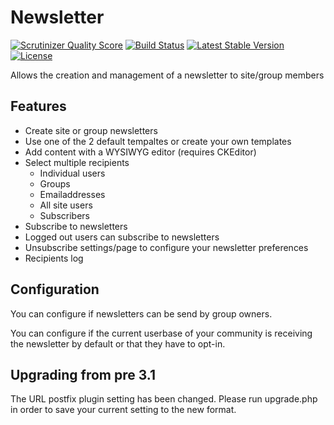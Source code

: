 Newsletter
==========

[![Scrutinizer Quality Score](https://scrutinizer-ci.com/g/ColdTrick/newsletter/badges/quality-score.png?s=6086ad5aac5e7c11988c2d92d3680834a286a08c)](https://scrutinizer-ci.com/g/ColdTrick/newsletter/)
[![Build Status](https://scrutinizer-ci.com/g/ColdTrick/newsletter/badges/build.png?b=master)](https://scrutinizer-ci.com/g/ColdTrick/newsletter/build-status/master)
[![Latest Stable Version](https://poser.pugx.org/coldtrick/newsletter/v/stable.svg)](https://packagist.org/packages/coldtrick/newsletter)
[![License](https://poser.pugx.org/coldtrick/newsletter/license.svg)](https://packagist.org/packages/coldtrick/newsletter)

Allows the creation and management of a newsletter to site/group members

Features
--------

 - Create site or group newsletters
 - Use one of the 2 default tempaltes or create your own templates
 - Add content with a WYSIWYG editor (requires CKEditor)
 - Select multiple recipients
   - Individual users
   - Groups
   - Emailaddresses
   - All site users
   - Subscribers
 - Subscribe to newsletters
 - Logged out users can subscribe to newsletters
 - Unsubscribe settings/page to configure your newsletter preferences
 - Recipients log

Configuration
-------------

You can configure if newsletters can be send by group owners.

You can configure if the current userbase of your community is receiving the newsletter by default or that they have to opt-in.

Upgrading from pre 3.1
----------------------

The URL postfix plugin setting has been changed. Please run upgrade.php in order to save your current setting to the new format.
